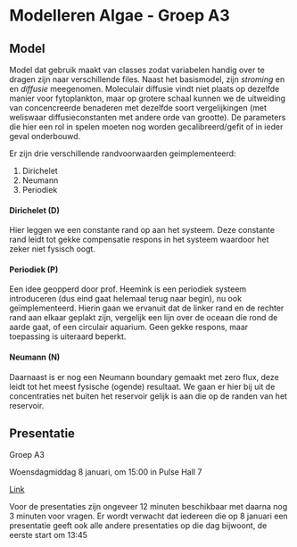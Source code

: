 # Modelleren Algae - Groep A3
## Model

Model dat gebruik maakt van classes zodat variabelen handig over te dragen zijn naar verschillende files. Naast het basismodel, zijn *stroming* en en *diffusie* meegenomen. Moleculair diffusie vindt niet plaats op dezelfde manier voor fytoplankton, maar op grotere schaal kunnen we de uitweiding van concencreerde benaderen met dezelfde soort vergelijkingen (met weliswaar diffusieconstanten met andere orde van grootte). De parameters die hier een rol in spelen moeten nog worden gecalibreerd/gefit of in ieder geval onderbouwd.

Er zijn drie verschillende randvoorwaarden geimplementeerd:
1. Dirichelet
2. Neumann
3. Periodiek

#### Dirichelet (D)
Hier leggen we een constante rand op aan het systeem. Deze constante rand leidt tot gekke compensatie respons in het systeem waardoor het zeker niet fysisch oogt. 

#### Periodiek (P)
Een idee geopperd door prof. Heemink is een periodiek systeem introduceren (dus eind gaat helemaal terug naar begin), nu ook geïmplementeerd. Hierin gaan we ervanuit dat de linker rand en de rechter rand aan elkaar geplakt zijn, vergelijk een lijn over de oceaan die rond de aarde gaat, of een circulair aquarium. Geen gekke respons, maar toepassing is uiteraard beperkt.

#### Neumann (N)
Daarnaast is er nog een Neumann boundary gemaakt met zero flux, deze leidt tot het meest fysische (ogende) resultaat. We gaan er hier bij uit de concentraties net buiten het reservoir gelijk is aan die op de randen van het reservoir.

## Presentatie 
Groep A3 

Woensdagmiddag 8 januari, om 15:00 in Pulse Hall 7

[Link](https://1drv.ms/p/s!AkjAOw2lgIH1mGkt4jHmnD_oNIBQ?e=SyhyR4)

Voor de presentaties zijn ongeveer 12 minuten beschikbaar met daarna nog 3 minuten voor vragen. Er wordt verwacht dat iedereen die op 8 januari een presentatie geeft ook alle andere presentaties op die dag bijwoont, de eerste start om 13:45
